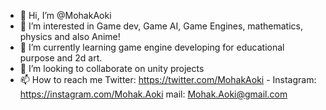 - 👋 Hi, I’m @MohakAoki
- 👀 I’m interested in Game dev, Game AI, Game Engines, mathematics, physics and also Anime!
- 🌱 I’m currently learning game engine developing for educational purpose and 2d art.
- 💞️ I’m looking to collaborate on unity projects
- 📫 How to reach me Twitter: https://twitter.com/MohakAoki - Instagram: https://instagram.com/Mohak.Aoki mail: Mohak.Aoki@gmail.com


<!---
MohakAoki/MohakAoki is a ✨ special ✨ repository because its `README.md` (this file) appears on your GitHub profile.
You can click the Preview link to take a look at your changes.
--->
